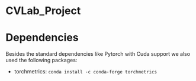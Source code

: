 # CVLab_Project
 
# Dependencies

Besides the standard dependencies like Pytorch with Cuda support we also used the following packages:

- torchmetrics: `conda install -c conda-forge torchmetrics`